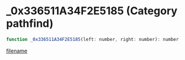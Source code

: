 # _0x336511A34F2E5185 (Category pathfind)

```js
function _0x336511A34F2E5185(left: number, right: number): number
```

[filename](_0x336511A34F2E5185_m.md ':include')
